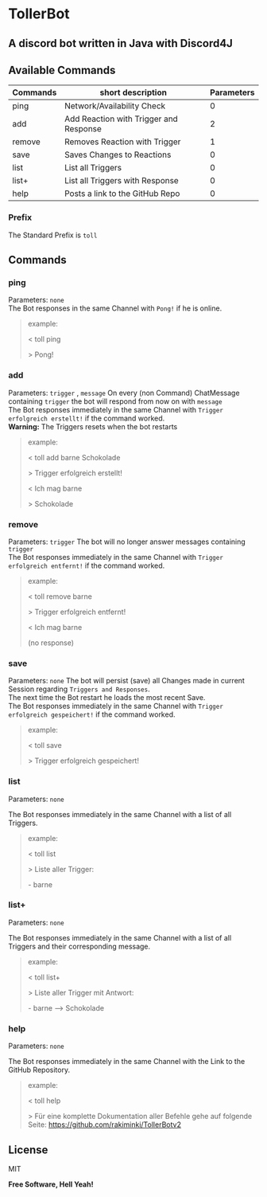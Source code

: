 # TollerBot
##  A discord bot written in Java with Discord4J

## Available Commands


| Commands | short description                      | Parameters |
|----------|----------------------------------------| ------ |
| ping     | Network/Availability Check             |0|
| add      | Add Reaction with Trigger and Response |2|| 
| remove   | Removes Reaction with Trigger          |1|
| save     | Saves Changes to Reactions             |0|
| list     | List all Triggers                      |0|
| list+    | List all Triggers with Response        |0|
| help     | Posts a link to the GitHub Repo        |0|
### Prefix
The Standard Prefix is `toll`
## Commands
### ping
Parameters: `none`\
The Bot responses in the same Channel with `Pong!` if he is online.
> example:
>
> \< toll ping
>
> \> Pong!

### add
Parameters: `trigger` , `message`
On every (non Command) ChatMessage containing `trigger` the bot will respond from now on with `message`\
The Bot responses immediately in the same Channel with `Trigger erfolgreich erstellt!` if the command worked.\
**Warning:** The Triggers resets when the bot restarts
> example:
>
> \< toll add barne Schokolade
>
> \> Trigger erfolgreich erstellt!
>
> \< Ich mag barne
>
> \> Schokolade
### remove
Parameters: `trigger`
The bot will no longer answer messages containing `trigger`\
The Bot responses immediately in the same Channel with `Trigger erfolgreich entfernt!` if the command worked.
> example:
>
> \< toll remove barne
>
> \> Trigger erfolgreich entfernt!
>
> \< Ich mag barne
>
> (no response)
### save
Parameters: `none`
The bot will persist (save) all Changes made in current Session regarding `Triggers and Responses`.\
The next time the Bot restart he loads the most recent Save.\
The Bot responses immediately in the same Channel with `Trigger erfolgreich gespeichert!` if the command worked.
> example:
>
> \< toll save
>
> \> Trigger erfolgreich gespeichert!
### list
Parameters: `none`

The Bot responses immediately in the same Channel with a list of all Triggers.
> example:
>
> \< toll list
>
> \> Liste aller Trigger:
> 
> \- barne
### list+
Parameters: `none`

The Bot responses immediately in the same Channel with a list of all Triggers and their corresponding message.
> example:
>
> \< toll list+
>
> \> Liste aller Trigger mit Antwort:
>
> \- barne --> Schokolade
### help
Parameters: `none`

The Bot responses immediately in the same Channel with the Link to the GitHub Repository.
> example:
>
> \< toll help
>
> \> Für eine komplette Dokumentation aller Befehle gehe auf folgende Seite: https://github.com/rakiminki/TollerBotv2



## License

MIT

**Free Software, Hell Yeah!**

